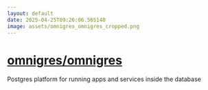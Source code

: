 ```yaml
---
layout: default
date: 2025-04-25T09:26:06.565140
image: assets/omnigres_omnigres_cropped.png
---
```


# [omnigres/omnigres](https://github.com/omnigres/omnigres)

Postgres platform for running apps and services inside the database
